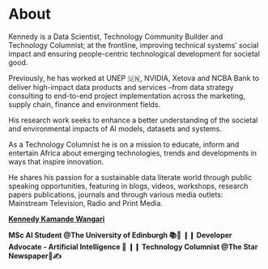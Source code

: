 # About

Kennedy is a Data Scientist, Technology Community Builder and Technology Columnist; at the frontline, improving technical systems’ social impact and ensuring people-centric technological development for societal good.

Previously, he has worked at UNEP 🇺🇳, NVIDIA, Xetova and NCBA Bank to deliver high-impact data products and services –from data strategy consulting to end-to-end project implementation across the marketing, supply chain, finance and environment fields.

His research work seeks to enhance a better understanding of the societal and environmental impacts of AI models, datasets and systems.  

As a Technology Columnist he is on a mission to educate, inform and entertain Africa about emerging technologies, trends and developments in ways that inspire innovation.

He shares his passion for a sustainable data literate world through public speaking opportunities, featuring in blogs, videos, workshops, research papers publications, journals and through various media outlets: Mainstream Television, Radio and Print Media.

 [**Kennedy Kamande Wangari**](https://www.linkedin.com/in/kennedykwangari/)
 
**MSc AI Student @The University of Edinburgh 📚🤖 ❙❙ Developer Advocate - Artificial Intelligence 🥑 ❙❙ Technology Columnist @The Star Newspaper📰✍️**

